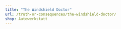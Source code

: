 ```yaml
---
title: "The Windshield Doctor"
url: /truth-or-consequences/the-windshield-doctor/
shop: Autowerkstatt
---
```

